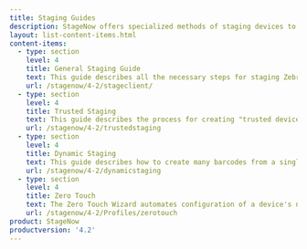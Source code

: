 ```yaml
---
title: Staging Guides
description: StageNow offers specialized methods of staging devices to align with organizational needs for efficiency, security and industry technologies.
layout: list-content-items.html
content-items:
  - type: section
    level: 4
    title: General Staging Guide
    text: This guide describes all the necessary steps for staging Zebra devices from start to finish. Start here to gain an understanding of the complete staging process. 
    url: /stagenow/4-2/stageclient/
  - type: section
    level: 4
    title: Trusted Staging
    text: This guide describes the process for creating "trusted devices," which uses security certificates to protect staged devices from unauthorized changes to device settings.  
    url: /stagenow/4-2/trustedstaging
  - type: section
    level: 4
    title: Dynamic Staging
    text: This guide describes how to create many barcodes from a single staging Profile, each of which can configure devices differently depending on variations of how and/or where the devices are to be used.
    url: /stagenow/4-2/dynamicstaging
  - type: section
    level: 4
    title: Zero Touch
    text: The Zero Touch Wizard automates configuration of a device's network settings to enable a 'factory-fresh' device to connect to the internet for access to Google Zero Touch servers, which perform Device Owner EMM Enrollment with no user interaction.
    url: /stagenow/4-2/Profiles/zerotouch
product: StageNow
productversion: '4.2'
---
```

 














